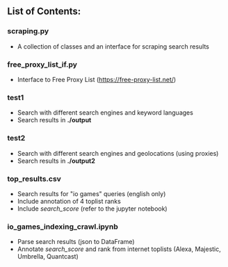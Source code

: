 ## List of Contents:

### scraping.py
 - A collection of classes and an interface for scraping search results

### free_proxy_list_if.py
 - Interface to Free Proxy List (https://free-proxy-list.net/)

### test1
 - Search with different search engines and keyword languages
 - Search results in **./output**

### test2
 - Search with different search engines and geolocations (using proxies)
 - Search results in **./output2**

### top_results.csv
 - Search results for "io games" queries (english only)
 - Include annotation of 4 toplist ranks
 - Include *search_score* (refer to the jupyter notebook)

### io_games_indexing_crawl.ipynb
 - Parse search results (json to DataFrame)
 - Annotate *search_score* and rank from internet toplists (Alexa, Majestic, Umbrella, Quantcast) 
